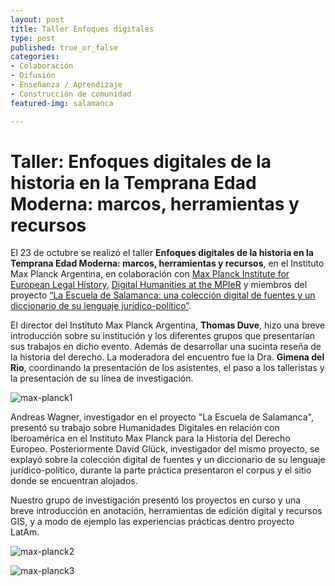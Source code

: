 ```yaml
---
layout: post
title: Taller Enfoques digitales
type: post
published: true_or_false
categories:
- Colaboración
- Difusión
- Enseñanza / Aprendizaje
- Construcción de comunidad
featured-img: salamanca

---
```


# Taller: Enfoques digitales de la historia en la Temprana Edad Moderna: marcos, herramientas y recursos

El 23 de octubre se realizó el taller **Enfoques digitales de la historia en la Temprana Edad Moderna: marcos, herramientas y recursos**, en el Instituto Max Planck Argentina, en colaboración con [Max Planck Institute for European Legal History](https://www.rg.mpg.de/en), [Digital Humanities at the MPIeR](https://www.rg.mpg.de/1490170/digital_humanities) y miembros del proyecto [“La Escuela de Salamanca: una colección digital de fuentes y un diccionario de su lenguaje jurídico-político”](https://www.salamanca.school/en/index.html).

El director del Instituto Max Planck Argentina, **Thomas Duve**, hizo una breve introducción sobre su institución y los diferentes grupos que presentarían sus trabajos en dicho evento. Además de desarrollar una sucinta reseña de la historia del derecho. 
La moderadora del encuentro fue la Dra. **Gimena del Rio**, coordinando la presentación de los asistentes, el paso a los talleristas y la presentación de su línea de investigación.


![max-planck1](/assets/img/posts/max-planck1.jpg)


Andreas Wagner, investigador en el proyecto "La Escuela de Salamanca", presentó su trabajo sobre Humanidades Digitales en relación con Iberoamérica en el Instituto Max Planck para la Historia del Derecho Europeo. Posteriormente David Glück, investigador del mismo proyecto, se explayó sobre la colección digital de fuentes y un diccionario de su lenguaje jurídico-político, durante la parte práctica presentaron el corpus y el sitio donde se encuentran alojados. 

Nuestro grupo de investigación presentó los proyectos en curso y una breve introducción en anotación, herramientas de edición digital y recursos GIS, y a modo de ejemplo las experiencias prácticas dentro proyecto LatAm.


![max-planck2](/assets/img/posts/max-planck2.jpg)


![max-planck3](/assets/img/posts/max-planck3.jpg)